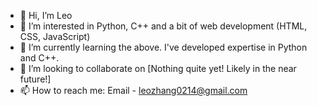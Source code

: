 - 👋 Hi, I’m Leo 
- 👀 I’m interested in Python, C++ and a bit of web development (HTML, CSS, JavaScript)
- 🌱 I’m currently learning the above. I've developed expertise in Python and C++.
- 💞️ I’m looking to collaborate on [Nothing quite yet! Likely in the near future!]
- 📫 How to reach me: Email - leozhang0214@gmail.com

<!---
leoz0214/leoz0214 is a ✨ special ✨ repository because its `README.md` (this file) appears on your GitHub profile.
You can click the Preview link to take a look at your changes.
--->
